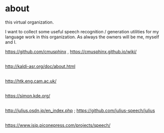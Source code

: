 # about
this virtual organization.

I want to collect some useful speech recognition / generation utilities for my language work in this organization. As always the owners will be me, myself and I.

https://github.com/cmusphinx , https://cmusphinx.github.io/wiki/ <br><br>

http://kaldi-asr.org/doc/about.html <br><br>

http://htk.eng.cam.ac.uk/ <br><br>

https://simon.kde.org/ <br><br>

http://julius.osdn.jp/en_index.php ; https://github.com/julius-speech/julius <br><br>

https://www.isip.piconepress.com/projects/speech/ <br><br>
